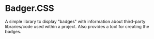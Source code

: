 # Badger.CSS
A simple library to display "badges" with information about third-party libraries/code used within a project. Also provides a tool for creating the badges.
